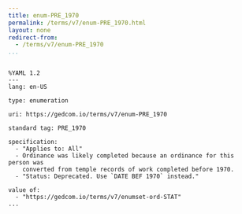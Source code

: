 ```yaml
---
title: enum-PRE_1970
permalink: /terms/v7/enum-PRE_1970.html
layout: none
redirect-from:
  - /terms/v7/enum-PRE_1970
...
```


```

%YAML 1.2
---
lang: en-US

type: enumeration

uri: https://gedcom.io/terms/v7/enum-PRE_1970

standard tag: PRE_1970

specification:
  - "Applies to: All"
  - Ordinance was likely completed because an ordinance for this person was
    converted from temple records of work completed before 1970.
  - "Status: Deprecated. Use `DATE BEF 1970` instead."

value of:
  - "https://gedcom.io/terms/v7/enumset-ord-STAT"
...

```
